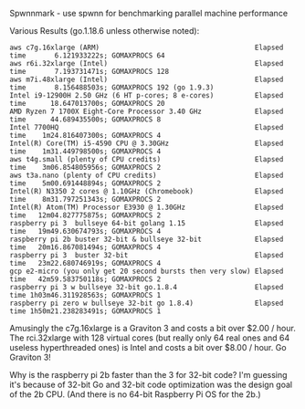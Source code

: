 Spwnnmark - use spwnn for benchmarking parallel machine performance

Various Results (go.1.18.6 unless otherwise noted):
```
aws c7g.16xlarge (ARM)                                      Elapsed time       6.121933222s; GOMAXPROCS 64
aws r6i.32xlarge (Intel)                                    Elapsed time       7.193731471s; GOMAXPROCS 128
aws m7i.48xlarge (Intel)                                    Elapsed time       8.156488503s; GOMAXPROCS 192 (go 1.9.3)
Intel i9-12900H 2.50 GHz (6 HT p-cores; 8 e-cores)          Elapsed time      18.647013700s; GOMAXPROCS 20
AMD Ryzen 7 1700X Eight-Core Processor 3.40 GHz             Elapsed time      44.689435500s; GOMAXPROCS 8
Intel 7700HQ                                                Elapsed time    1m24.816407300s; GOMAXPROCS 4
Intel(R) Core(TM) i5-4590 CPU @ 3.30GHz                     Elapsed time    1m31.449798500s; GOMAXPROCS 4
aws t4g.small (plenty of CPU credits)                       Elapsed time    3m06.854805956s; GOMAXPROCS 2
aws t3a.nano (plenty of CPU credits)                        Elapsed time    5m00.691448894s; GOMAXPROCS 2
Intel(R) N3350 2 cores @ 1.10GHz (Chromebook)               Elapsed time    8m31.797251343s; GOMAXPROCS 2
Intel(R) Atom(TM) Processor E3930 @ 1.30GHz                 Elapsed time   12m04.827775875s; GOMAXPROCS 2
raspberry pi 3  bullseye 64-bit golang 1.15                 Elapsed time   19m49.630674793s; GOMAXPROCS 4
raspberry pi 2b buster 32-bit & bullseye 32-bit             Elapsed time   20m16.867081494s; GOMAXPROCS 4
raspberry pi 3  buster 32-bit                               Elapsed time   23m22.680746919s; GOMAXPROCS 4
gcp e2-micro (you only get 20 second bursts then very slow) Elapsed time   42m59.583750118s; GOMAXPROCS 2
raspberry pi 3 w bullseye 32-bit go.1.8.4                   Elapsed time 1h03m46.311928563s; GOMAXPROCS 1
raspberry pi zero w bullseye 32-bit go 1.8.4)               Elapsed time 1h50m21.238283491s; GOMAXPROCS 1
```

Amusingly the c7g.16xlarge is a Graviton 3 and costs a bit over $2.00 / hour.
The rci.32xlarge with 128 virtual cores (but really only 64 real ones and 64 useless hyperthreaded ones) is Intel and costs a bit over $8.00 / hour.
Go Graviton 3!

Why is the raspberry pi 2b faster than the 3 for 32-bit code?  I'm guessing it's because of 32-bit Go and 32-bit code optimization was the design goal of the 2b CPU.  (And there is no 64-bit Raspberry Pi OS for the 2b.)
